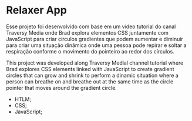 # Relaxer App

Esse projeto foi desenvolvido com base em um vídeo tutorial do canal Traversy Media onde Brad explora elementos CSS juntamente com JavaScript para criar círculos gradientes que podem aumentar e diminuir para criar uma situação dinâmica onde uma pessoa pode repirar e soltar a respiração conforme o movimento do pointeiro ao redor dos círculos.

This project was developed along Traversy Medial channel tutorial where Brad explores CSS elements linked with JavaScript to create gradient circles that can grow and shrink to perform a dinamic situation where a person can breathe on and breathe out at the same time as the circle pointer that moves around the gradient circle.

- HTLM;
- CSS;
- JavaScript;